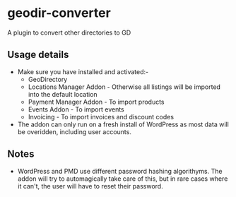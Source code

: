 # geodir-converter
A plugin to convert other directories to GD

## Usage details

- Make sure you have installed and activated:-
    * GeoDirectory
    * Locations Manager Addon - Otherwise all listings will be imported into the default location
    * Payment Manager Addon - To import products
    * Events Addon - To import events
    * Invoicing - To import invoices and discount codes
- The addon can only run on a fresh install of WordPress as most data will be overidden, including user accounts.

## Notes

- WordPress and PMD use different password hashing algorithyms. The addon will try to automagically take care of this, but in rare cases where it can't, the user will have to reset their password.